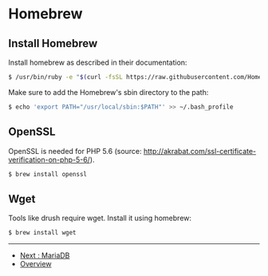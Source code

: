 # Homebrew

## Install Homebrew
Install homebrew as described in their documentation:

```bash
$ /usr/bin/ruby -e "$(curl -fsSL https://raw.githubusercontent.com/Homebrew/install/master/install)"
```

Make sure to add the Homebrew's sbin directory to the path:

```bash
$ echo 'export PATH="/usr/local/sbin:$PATH"' >> ~/.bash_profile
```


## OpenSSL
OpenSSL is needed for PHP 5.6 
(source: http://akrabat.com/ssl-certificate-verification-on-php-5-6/).

```bash
$ brew install openssl
```



## Wget
Tools like drush require wget. Install it using homebrew:
 
```bash
$ brew install wget
```




---
* [Next : MariaDB](./MariaDB.md)
* [Overview](../README.md)
